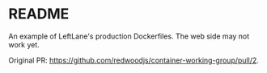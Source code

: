 # README

An example of LeftLane's production Dockerfiles. The web side may not work yet.

Original PR: https://github.com/redwoodjs/container-working-group/pull/2.
